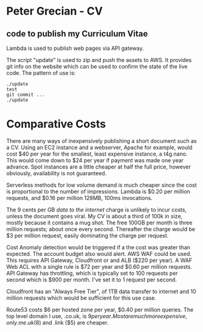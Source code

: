 # Peter Grecian - CV
## code to publish my Curriculum Vitae 
Lambda is used to publish web pages via API gateway.

The script "update" is used to zip and push the assets to AWS.  It provides git info on the website which can be used to confirm the state of the live code.  The pattern of use is:
```
./update
test
git commit ...
./update
```
# Comparative Costs
There are many ways of inexpensively publishing a short document such as a CV.  Using an EC2
instance and a webserver, Apache for example, would cost $40 per year for the smallest, least expensive instance, a t4g.nano.  This would come down to $24 per year if payment was made one year advance.  Spot instances are a little cheaper at half the full price, however obviously, availability is not guaranteed.

Serverless methods for low volume demand is much cheaper since the cost is proportional to the number of impressions.  Lambda is $0.20 per million requests, and $0.16 per million 128MB, 100ms invocations.

The 9 cents per GB *data to the internet* charge is unlikely to incur costs, unless the document goes viral.  My CV is about a third of 100k in size, mostly because it contains a mug shot.  The free 100GB per month is three million requests; about once every second.  Thereafter the charge would be $3 per million request, easily dominating the charge per request.  

Cost Anomaly detection would be triggered if a the cost was greater than expected.  The account budget also would alert.  AWS WAF could be used.  This requires API Gateway, Cloudfront or and ALB ($220 per year).  A WAF Web ACL with a single rule is $72 per year and $0.60 per million requests.  API Gateway has throttling, which is typically set to 100 requests per second which is $900 per month.  I've set it to 1 request per second. 

Cloudfront has an "Always Free Tier", of 1TB data transfer to internet and 10 million requests which would be sufficient for this use case.

Route53 costs $6 per hosted zone per year, $0.40 per million queries.  The top level domain I use, .co.uk, is $9 per year.  Most are much more expensive, only .me.uk ($8) and .link ($5) are cheaper.  
